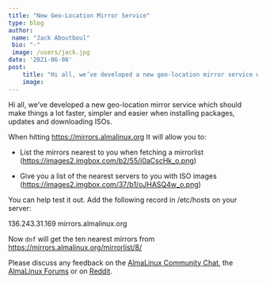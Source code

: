 ```yaml
---
title: "New Geo-Location Mirror Service"
type: blog
author: 
 name: "Jack Aboutboul"
 bio: "-"
 image: /users/jack.jpg
date: '2021-06-08'
post:
    title: "Hi all, we’ve developed a new geo-location mirror service which should make things a lot faster, simpler and easier when installing packages, update..."
    image: 
---
```


Hi all, we’ve developed a new geo-location mirror service which should make things a lot faster, simpler and easier when installing packages, updates and downloading ISOs.

When hitting https://mirrors.almalinux.org It will allow you to:

- List the mirrors nearest to you when fetching a mirrorlist (https://images2.imgbox.com/b2/55/i0aCscHk_o.png)

- Give you a list of the nearest servers to you with ISO images (https://images2.imgbox.com/37/b1/oJHASQ4w_o.png)

You can help test it out. Add the following record in /etc/hosts on your server:

136.243.31.169 mirrors.almalinux.org

Now `dnf` will get the ten nearest mirrors from https://mirrors.almalinux.org/mirrorlist/8/

Please discuss any feedback on the [AlmaLinux Community Chat](https://chat.almalinux.org/), the [AlmaLinux Forums](https://almalinux.discourse.group/t/new-geo-location-mirror-service/279) or on [Reddit](https://www.reddit.com/r/AlmaLinux/comments/nvhk2e/new_geolocation_mirror_service/).
